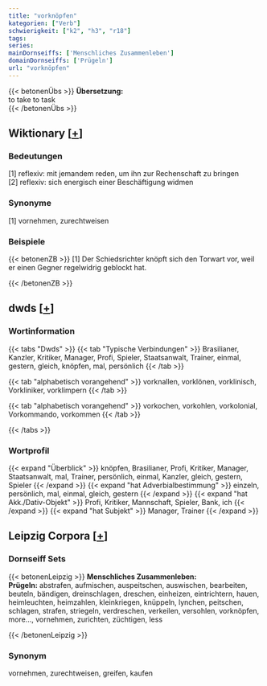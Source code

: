 ```yaml
---
title: "vorknöpfen"
kategorien: ["Verb"]
schwierigkeit: ["k2", "h3", "r18"]
tags:
series:
mainDornseiffs: ['Menschliches Zusammenleben']
domainDornseiffs: ['Prügeln']
url: "vorknöpfen"
---
```


{{< betonenÜbs >}}
**Übersetzung:**  
to take to task  
{{< /betonenÜbs >}}

## Wiktionary [[+](https://de.wiktionary.org/wiki/vorknöpfen)]

### Bedeutungen
[1] reflexiv: mit jemandem reden, um ihn zur Rechenschaft zu bringen  
[2] reflexiv: sich energisch einer Beschäftigung widmen  

### Synonyme
[1] vornehmen, zurechtweisen  

### Beispiele
{{< betonenZB >}}
[1] Der Schiedsrichter knöpft sich den Torwart vor, weil er einen Gegner regelwidrig geblockt hat.  

{{< /betonenZB >}}


## dwds [[+](https://www.dwds.de/wb/vorknöpfen)]

### Wortinformation
{{< tabs "Dwds" >}}
{{< tab "Typische Verbindungen" >}}
Brasilianer, Kanzler, Kritiker, Manager, Profi, Spieler, Staatsanwalt, Trainer, einmal, gestern, gleich, knöpfen, mal, persönlich
{{< /tab >}}

{{< tab "alphabetisch vorangehend" >}}
vorknallen, vorklönen, vorklinisch, Vorkliniker, vorklimpern
{{< /tab >}}

{{< tab "alphabetisch vorangehend" >}}
vorkochen, vorkohlen, vorkolonial, Vorkommando, vorkommen
{{< /tab >}}

{{< /tabs >}}

### Wortprofil
{{< expand "Überblick" >}} knöpfen, Brasilianer, Profi, Kritiker, Manager, Staatsanwalt, mal, Trainer, persönlich, einmal, Kanzler, gleich, gestern, Spieler {{< /expand >}}
{{< expand "hat Adverbialbestimmung" >}} einzeln, persönlich, mal, einmal, gleich, gestern {{< /expand >}}
{{< expand "hat Akk./Dativ-Objekt" >}} Profi, Kritiker, Mannschaft, Spieler, Bank, ich {{< /expand >}}
{{< expand "hat Subjekt" >}} Manager, Trainer {{< /expand >}}

## Leipzig Corpora [[+](https://corpora.uni-leipzig.de/en/res?word=vorknöpfen&corpusId=deu_newscrawl-public_2018)]

### Dornseiff Sets
{{< betonenLeipzig >}}
**Menschliches Zusammenleben:**  
**Prügeln:** abstrafen, aufmischen, auspeitschen, auswischen, bearbeiten, beuteln, bändigen, dreinschlagen, dreschen, einheizen, eintrichtern, hauen, heimleuchten, heimzahlen, kleinkriegen, knüppeln, lynchen, peitschen, schlagen, strafen, striegeln, verdreschen, verkeilen, versohlen, vorknöpfen, more..., vornehmen, zurichten, züchtigen, less  

{{< /betonenLeipzig >}}

### Synonym
vornehmen, zurechtweisen, greifen, kaufen

